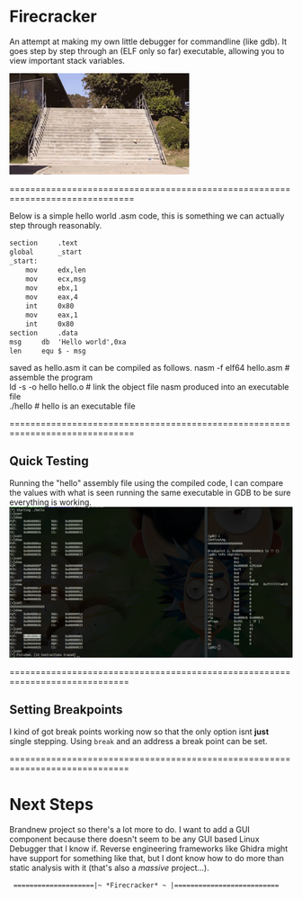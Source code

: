 # Firecracker
An attempt at making my own little debugger for commandline (like gdb). It goes step by step through an (ELF only so far) executable,
allowing you to view important stack variables. 

![firecracker](https://raw.githubusercontent.com/0ptik41/Firecracker/main/torocracker.gif)

==============================================================================

Below is a simple hello world .asm code, this is something we can actually step through reasonably.
```
section     .text
global      _start 
_start: 
    mov     edx,len   
    mov     ecx,msg   
    mov     ebx,1   
    mov     eax,4   
    int     0x80   
    mov     eax,1  
    int     0x80   
section     .data
msg     db  'Hello world',0xa  
len     equ $ - msg   
```

saved as hello.asm it can be compiled as follows.
nasm -f elf64 hello.asm # assemble the program  
ld -s -o hello hello.o # link the object file nasm produced into an executable file  
./hello # hello is an executable file

==============================================================================
## Quick Testing
Running the "hello" assembly file using the compiled code, I can compare the values with what is seen running the same executable in GDB to be sure everything is working. 
![ex](https://raw.githubusercontent.com/0ptik41/Firecracker/main/ex.png)

=============================================================================
## Setting Breakpoints 
I kind of got break points working now so that the only option isnt **just** single stepping. Using `break` and an address a break point can be set. 


=============================================================================
# Next Steps 
Brandnew project so there's a lot more to do. I want to add a GUI component because there doesn't seem to be any GUI based
Linux Debugger that I know if. Reverse engineering frameworks like Ghidra might have support for something like that, but
I dont know how to do more than static analysis with it (that's also a *massive* project...).

     ====================|~ *Firecracker* ~ |==========================
